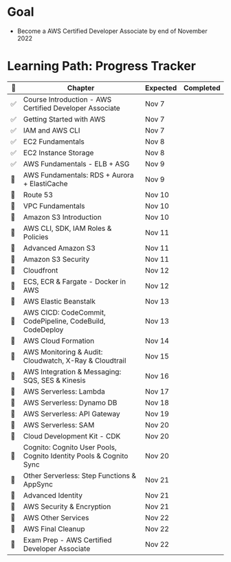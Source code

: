 # Goal

- Become a AWS Certified Developer Associate by end of November 2022

# Learning Path: Progress Tracker

| 🔲  | Chapter                                                            | Expected | Completed |
| --- | ------------------------------------------------------------------ | -------- | --------- |
| ✅  | Course Introduction - AWS Certified Developer Associate            | Nov 7    |           |
| ✅  | Getting Started with AWS                                           | Nov 7    |           |
| ✅  | IAM and AWS CLI                                                    | Nov 7    |           |
| ✅  | EC2 Fundamentals                                                   | Nov 8    |           |
| ✅  | EC2 Instance Storage                                               | Nov 8    |           |
| ✅  | AWS Fundamentals - ELB + ASG                                       | Nov 9    |           |
| 🔲  | AWS Fundamentals: RDS + Aurora + ElastiCache                       | Nov 9    |           |
| 🔲  | Route 53                                                           | Nov 10   |           |
| 🔲  | VPC Fundamentals                                                   | Nov 10   |           |
| 🔲  | Amazon S3 Introduction                                             | Nov 10   |           |
| 🔲  | AWS CLI, SDK, IAM Roles & Policies                                 | Nov 11   |           |
| 🔲  | Advanced Amazon S3                                                 | Nov 11   |           |
| 🔲  | Amazon S3 Security                                                 | Nov 11   |           |
| 🔲  | Cloudfront                                                         | Nov 12   |           |
| 🔲  | ECS, ECR & Fargate - Docker in AWS                                 | Nov 12   |           |
| 🔲  | AWS Elastic Beanstalk                                              | Nov 13   |           |
| 🔲  | AWS CICD: CodeCommit, CodePipeline, CodeBuild, CodeDeploy          | Nov 13   |           |
| 🔲  | AWS Cloud Formation                                                | Nov 14   |           |
| 🔲  | AWS Monitoring & Audit: Cloudwatch, X-Ray & Cloudtrail             | Nov 15   |           |
| 🔲  | AWS Integration & Messaging: SQS, SES & Kinesis                    | Nov 16   |           |
| 🔲  | AWS Serverless: Lambda                                             | Nov 17   |           |
| 🔲  | AWS Serverless: Dynamo DB                                          | Nov 18   |           |
| 🔲  | AWS Serverless: API Gateway                                        | Nov 19   |           |
| 🔲  | AWS Serverless: SAM                                                | Nov 20   |           |
| 🔲  | Cloud Development Kit - CDK                                        | Nov 20   |           |
| 🔲  | Cognito: Cognito User Pools, Cognito Identity Pools & Cognito Sync | Nov 20   |           |
| 🔲  | Other Serverless: Step Functions & AppSync                         | Nov 21   |           |
| 🔲  | Advanced Identity                                                  | Nov 21   |           |
| 🔲  | AWS Security & Encryption                                          | Nov 21   |           |
| 🔲  | AWS Other Services                                                 | Nov 22   |           |
| 🔲  | AWS Final Cleanup                                                  | Nov 22   |           |
| 🔲  | Exam Prep - AWS Certified Developer Associate                      | Nov 22   |           |
